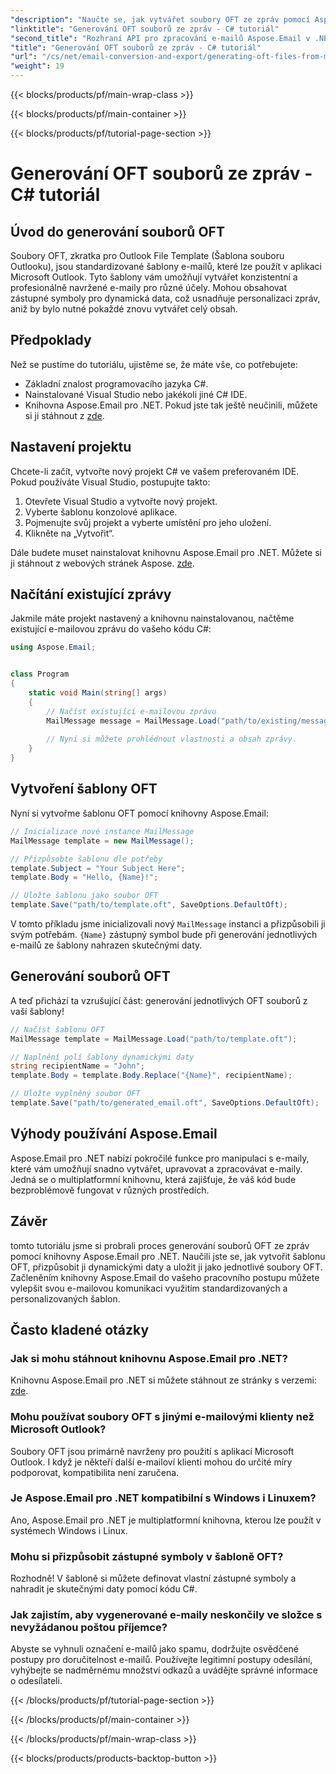 ```yaml
---
"description": "Naučte se, jak vytvářet soubory OFT ze zpráv pomocí Aspose.Email pro .NET. Podrobný návod se zdrojovým kódem pro efektivní generování šablon e-mailů."
"linktitle": "Generování OFT souborů ze zpráv - C# tutoriál"
"second_title": "Rozhraní API pro zpracování e-mailů Aspose.Email v .NET"
"title": "Generování OFT souborů ze zpráv - C# tutoriál"
"url": "/cs/net/email-conversion-and-export/generating-oft-files-from-messages-csharp-tutorial/"
"weight": 19
---
```


{{< blocks/products/pf/main-wrap-class >}}

{{< blocks/products/pf/main-container >}}

{{< blocks/products/pf/tutorial-page-section >}}

# Generování OFT souborů ze zpráv - C# tutoriál


## Úvod do generování souborů OFT

Soubory OFT, zkratka pro Outlook File Template (Šablona souboru Outlooku), jsou standardizované šablony e-mailů, které lze použít v aplikaci Microsoft Outlook. Tyto šablony vám umožňují vytvářet konzistentní a profesionálně navržené e-maily pro různé účely. Mohou obsahovat zástupné symboly pro dynamická data, což usnadňuje personalizaci zpráv, aniž by bylo nutné pokaždé znovu vytvářet celý obsah.

## Předpoklady

Než se pustíme do tutoriálu, ujistěme se, že máte vše, co potřebujete:

- Základní znalost programovacího jazyka C#.
- Nainstalované Visual Studio nebo jakékoli jiné C# IDE.
- Knihovna Aspose.Email pro .NET. Pokud jste tak ještě neučinili, můžete si ji stáhnout z [zde](https://releases.aspose.com/email/net).

## Nastavení projektu

Chcete-li začít, vytvořte nový projekt C# ve vašem preferovaném IDE. Pokud používáte Visual Studio, postupujte takto:

1. Otevřete Visual Studio a vytvořte nový projekt.
2. Vyberte šablonu konzolové aplikace.
3. Pojmenujte svůj projekt a vyberte umístění pro jeho uložení.
4. Klikněte na „Vytvořit“.

Dále budete muset nainstalovat knihovnu Aspose.Email pro .NET. Můžete si ji stáhnout z webových stránek Aspose. [zde](https://releases.aspose.com/email/net).

## Načítání existující zprávy

Jakmile máte projekt nastavený a knihovnu nainstalovanou, načtěme existující e-mailovou zprávu do vašeho kódu C#:

```csharp
using Aspose.Email;


class Program
{
    static void Main(string[] args)
    {
        // Načíst existující e-mailovou zprávu
        MailMessage message = MailMessage.Load("path/to/existing/message.eml");
        
        // Nyní si můžete prohlédnout vlastnosti a obsah zprávy.
    }
}
```

## Vytvoření šablony OFT

Nyní si vytvořme šablonu OFT pomocí knihovny Aspose.Email:

```csharp
// Inicializace nové instance MailMessage
MailMessage template = new MailMessage();

// Přizpůsobte šablonu dle potřeby
template.Subject = "Your Subject Here";
template.Body = "Hello, {Name}!";

// Uložte šablonu jako soubor OFT
template.Save("path/to/template.oft", SaveOptions.DefaultOft);
```

V tomto příkladu jsme inicializovali nový `MailMessage` instanci a přizpůsobili ji svým potřebám. `{Name}` zástupný symbol bude při generování jednotlivých e-mailů ze šablony nahrazen skutečnými daty.

## Generování souborů OFT

A teď přichází ta vzrušující část: generování jednotlivých OFT souborů z vaší šablony!

```csharp
// Načíst šablonu OFT
MailMessage template = MailMessage.Load("path/to/template.oft");

// Naplnění polí šablony dynamickými daty
string recipientName = "John";
template.Body = template.Body.Replace("{Name}", recipientName);

// Uložte vyplněný soubor OFT
template.Save("path/to/generated_email.oft", SaveOptions.DefaultOft);
```

## Výhody používání Aspose.Email

Aspose.Email pro .NET nabízí pokročilé funkce pro manipulaci s e-maily, které vám umožňují snadno vytvářet, upravovat a zpracovávat e-maily. Jedná se o multiplatformní knihovnu, která zajišťuje, že váš kód bude bezproblémově fungovat v různých prostředích.

## Závěr

tomto tutoriálu jsme si probrali proces generování souborů OFT ze zpráv pomocí knihovny Aspose.Email pro .NET. Naučili jste se, jak vytvořit šablonu OFT, přizpůsobit ji dynamickými daty a uložit ji jako jednotlivé soubory OFT. Začleněním knihovny Aspose.Email do vašeho pracovního postupu můžete vylepšit svou e-mailovou komunikaci využitím standardizovaných a personalizovaných šablon.

## Často kladené otázky

### Jak si mohu stáhnout knihovnu Aspose.Email pro .NET?

Knihovnu Aspose.Email pro .NET si můžete stáhnout ze stránky s verzemi: [zde](https://releases.aspose.com/email/net).

### Mohu používat soubory OFT s jinými e-mailovými klienty než Microsoft Outlook?

Soubory OFT jsou primárně navrženy pro použití s aplikací Microsoft Outlook. I když je někteří další e-mailoví klienti mohou do určité míry podporovat, kompatibilita není zaručena.

### Je Aspose.Email pro .NET kompatibilní s Windows i Linuxem?

Ano, Aspose.Email pro .NET je multiplatformní knihovna, kterou lze použít v systémech Windows i Linux.

### Mohu si přizpůsobit zástupné symboly v šabloně OFT?

Rozhodně! V šabloně si můžete definovat vlastní zástupné symboly a nahradit je skutečnými daty pomocí kódu C#.

### Jak zajistím, aby vygenerované e-maily neskončily ve složce s nevyžádanou poštou příjemce?

Abyste se vyhnuli označení e-mailů jako spamu, dodržujte osvědčené postupy pro doručitelnost e-mailů. Používejte legitimní postupy odesílání, vyhýbejte se nadměrnému množství odkazů a uvádějte správné informace o odesílateli.

{{< /blocks/products/pf/tutorial-page-section >}}

{{< /blocks/products/pf/main-container >}}

{{< /blocks/products/pf/main-wrap-class >}}

{{< blocks/products/products-backtop-button >}}